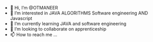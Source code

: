 - 👋 Hi, I’m @OTMANEER
- 👀 I’m interested in JAVA ALGORITHMS Software engineering AND Javascript
- 🌱 I’m currently learning JAVA and software engineering
- 💞️ I’m looking to collaborate on apprenticeship
- 📫 How to reach me ...

<!---
OTMANEER/OTMANEER is a ✨ special ✨ repository because its `README.md` (this file) appears on your GitHub profile.
You can click the Preview link to take a look at your changes.
--->
